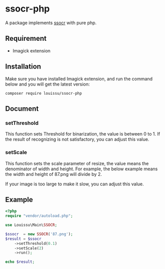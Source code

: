 # ssocr-php
A package implements [ssocr](https://github.com/auerswal/ssocr) with pure php.

## Requirement
- Imagick extension
## Installation
Make sure you have installed Imagick extension, and run the command below and you will get the latest version:
```
composer require louissu/ssocr-php
```

## Document

### setThreshold
This function sets Threshold for binarization, the value is between 0 to 1. If the result of recognizing is not satisfactory, you can adjust this value.

### setScale
This function sets the scale parameter of resize, the value means the denominator of width and height. For example, the below example means the width and height of 87.png will divide by 2.

If your image is too large to make it slow, you can adjust this value.

## Example
```php
<?php
require "vendor/autoload.php";

use Louissu\Main\SSOCR;

$ssocr  = new SSOCR('87.png');
$result = $ssocr
    ->setThreshold(0.1)
    ->setScale(2)
    ->run();

echo $result;
```